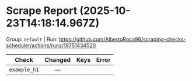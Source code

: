 # Scrape Report (2025-10-23T14:18:14.967Z)

Group: `default`  |  Run: https://github.com/AlbertoRoca96/scraping-checks-scheduler/actions/runs/18751434520

| Check | Changed | Keys | Error |
|---|:---:|:--|:--|
| `example_h1` | — |  |  |

